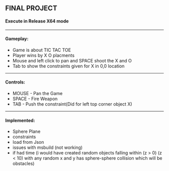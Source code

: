 ## FINAL PROJECT
#### Execute in Release X64 mode
---
#### Gameplay:
-  Game is about TIC TAC TOE
-  Player wins by X O placments
-  Mouse and left click to pan and SPACE shoot the X and O
-  Tab to show the constraints given for X in 0,0 location

---
#### Controls:
-  MOUSE - Pan the Game
-  SPACE - Fire Weapon
-  TAB - Push the constraint(Did for left top corner object X)

---
#### Implemented:
-  Sphere Plane
-  constraints
-  load from Json
-  issues with msbuild (not working)
-  if had time (i would have created random objects falling within (z > 0) (z < 10) with any random x and y has sphere-sphere collision which will be obstacles)